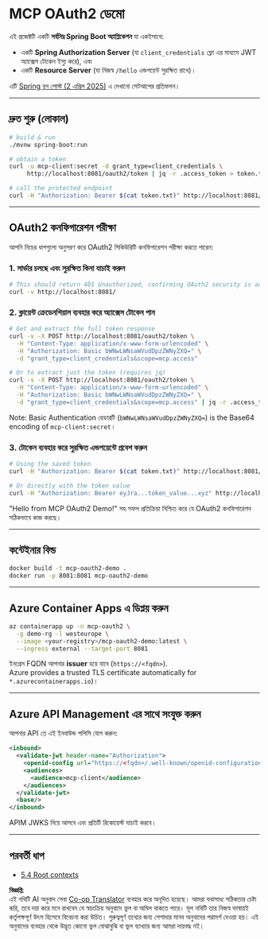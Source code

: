 <!--
CO_OP_TRANSLATOR_METADATA:
{
  "original_hash": "0a7083e660ca0d85fd6a947514c61993",
  "translation_date": "2025-06-12T23:17:45+00:00",
  "source_file": "05-AdvancedTopics/mcp-oauth2-demo/README.md",
  "language_code": "bn"
}
-->
# MCP OAuth2 ডেমো

এই প্রজেক্টটি একটি **সর্বনিম্ন Spring Boot অ্যাপ্লিকেশন** যা একইসাথে:

* একটি **Spring Authorization Server** (যা `client_credentials` ফ্লো এর মাধ্যমে JWT অ্যাক্সেস টোকেন ইস্যু করে), এবং  
* একটি **Resource Server** (যা নিজস্ব `/hello` এন্ডপয়েন্ট সুরক্ষিত রাখে)।

এটি [Spring ব্লগ পোস্ট (2 এপ্রিল 2025)](https://spring.io/blog/2025/04/02/mcp-server-oauth2) এ দেখানো সেটআপের প্রতিফলন।

---

## দ্রুত শুরু (লোকাল)

```bash
# build & run
./mvnw spring-boot:run

# obtain a token
curl -u mcp-client:secret -d grant_type=client_credentials \
     http://localhost:8081/oauth2/token | jq -r .access_token > token.txt

# call the protected endpoint
curl -H "Authorization: Bearer $(cat token.txt)" http://localhost:8081/hello
```

---

## OAuth2 কনফিগারেশন পরীক্ষা

আপনি নিচের ধাপগুলো অনুসরণ করে OAuth2 সিকিউরিটি কনফিগারেশন পরীক্ষা করতে পারেন:

### 1. সার্ভার চলছে এবং সুরক্ষিত কিনা যাচাই করুন

```bash
# This should return 401 Unauthorized, confirming OAuth2 security is active
curl -v http://localhost:8081/
```

### 2. ক্লায়েন্ট ক্রেডেনশিয়াল ব্যবহার করে অ্যাক্সেস টোকেন পান

```bash
# Get and extract the full token response
curl -v -X POST http://localhost:8081/oauth2/token \
  -H "Content-Type: application/x-www-form-urlencoded" \
  -H "Authorization: Basic bWNwLWNsaWVudDpzZWNyZXQ=" \
  -d "grant_type=client_credentials&scope=mcp.access"

# Or to extract just the token (requires jq)
curl -s -X POST http://localhost:8081/oauth2/token \
  -H "Content-Type: application/x-www-form-urlencoded" \
  -H "Authorization: Basic bWNwLWNsaWVudDpzZWNyZXQ=" \
  -d "grant_type=client_credentials&scope=mcp.access" | jq -r .access_token > token.txt
```

Note: Basic Authentication হেডারটি (`bWNwLWNsaWVudDpzZWNyZXQ=`) is the Base64 encoding of `mcp-client:secret`।

### 3. টোকেন ব্যবহার করে সুরক্ষিত এন্ডপয়েন্টে প্রবেশ করুন

```bash
# Using the saved token
curl -H "Authorization: Bearer $(cat token.txt)" http://localhost:8081/hello

# Or directly with the token value
curl -H "Authorization: Bearer eyJra...token_value...xyz" http://localhost:8081/hello
```

"Hello from MCP OAuth2 Demo!" সহ সফল প্রতিক্রিয়া নিশ্চিত করে যে OAuth2 কনফিগারেশন সঠিকভাবে কাজ করছে।

---

## কন্টেইনার বিল্ড

```bash
docker build -t mcp-oauth2-demo .
docker run -p 8081:8081 mcp-oauth2-demo
```

---

## **Azure Container Apps** এ ডিপ্লয় করুন

```bash
az containerapp up -n mcp-oauth2 \
  -g demo-rg -l westeurope \
  --image <your-registry>/mcp-oauth2-demo:latest \
  --ingress external --target-port 8081
```

ইনগ্রেস FQDN আপনার **issuer** হয়ে যাবে (`https://<fqdn>`).  
Azure provides a trusted TLS certificate automatically for `*.azurecontainerapps.io`)।

---

## **Azure API Management** এর সাথে সংযুক্ত করুন

আপনার API তে এই ইনবাউন্ড পলিসি যোগ করুন:

```xml
<inbound>
  <validate-jwt header-name="Authorization">
    <openid-config url="https://<fqdn>/.well-known/openid-configuration"/>
    <audiences>
      <audience>mcp-client</audience>
    </audiences>
  </validate-jwt>
  <base/>
</inbound>
```

APIM JWKS নিয়ে আসবে এবং প্রতিটি রিকোয়েস্ট যাচাই করবে।

---

## পরবর্তী ধাপ

- [5.4 Root contexts](../mcp-root-contexts/README.md)

**বিজ্ঞপ্তি**:  
এই নথিটি AI অনুবাদ সেবা [Co-op Translator](https://github.com/Azure/co-op-translator) ব্যবহার করে অনূদিত হয়েছে। আমরা যথাসাধ্য সঠিকতার চেষ্টা করি, তবে দয়া করে মনে রাখবেন যে স্বয়ংক্রিয় অনুবাদে ভুল বা অমিল থাকতে পারে। মূল নথিটি তার নিজস্ব ভাষায়ই কর্তৃপক্ষপূর্ণ উৎস হিসেবে বিবেচনা করা উচিত। গুরুত্বপূর্ণ তথ্যের জন্য পেশাদার মানব অনুবাদের পরামর্শ দেওয়া হয়। এই অনুবাদের ব্যবহার থেকে উদ্ভূত কোনো ভুল বোঝাবুঝি বা ভুল ব্যাখ্যার জন্য আমরা দায়বদ্ধ নই।